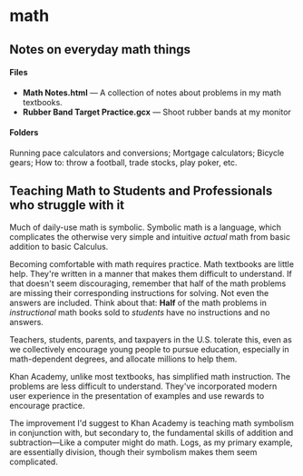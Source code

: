 # math

## Notes on everyday math things

#### Files
- **Math Notes.html** — A collection of notes about problems in my math textbooks.
- **Rubber Band Target Practice.gcx** — Shoot rubber bands at my monitor

#### Folders
Running pace calculators and conversions; Mortgage calculators; Bicycle gears; How to: throw a football, trade stocks, play poker, etc.


## Teaching Math to Students and Professionals who struggle with it

Much of daily-use math is symbolic. Symbolic math is a language, which complicates the otherwise very simple and intuitive *actual* math from basic addition to basic Calculus.

Becoming comfortable with math requires practice. Math textbooks are little help. They're written in a manner that makes them difficult to understand. If that doesn't seem discouraging, remember that half of the math problems are missing their corresponding instructions for solving. Not even the answers are included. Think about that: **Half** of the math problems in *instructional* math books sold to *students* have no instructions and no answers. 

Teachers, students, parents, and taxpayers in the U.S. tolerate this, even as we collectively encourage young people to pursue education, especially in math-dependent degrees, and allocate millions to help them.

Khan Academy, unlike most textbooks, has simplified math instruction. The problems are less difficult to understand. They've incorporated modern user experience in the presentation of examples and use rewards to encourage practice.

The improvement I'd suggest to Khan Academy is teaching math symbolism in conjunction with, but secondary to, the fundamental skills of addition and subtraction—Like a computer might do math. Logs, as my primary example, are essentially division, though their symbolism makes them seem complicated.
